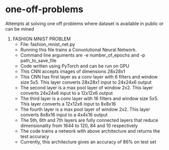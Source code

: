 # one-off-problems
Attempts at solving one off problems where dataset is available in public or can be mined 


1) FASHION MNIST PROBLEM
    - File: fashion_mnist_net.py
    - Running this file trains a Convolutional Neural Network.
    - Command line arguments are -e number_of_epochs and -p path_to_save_file 
    - Code written using PyTorch and can be run on GPU
    - This CNN accepts images of dimensions 28x28x1
    - This CNN has first layer as a conv layer with 6 filters and window size 5x5. This layer converts 28x28x1 input to 24x24x6 output
    - The second layer is a max pool layer of window 2x2. This layer converts 24x24x6 input to a 12x12x6 output
    - The third layer is a conv layer with 16 filters and window size 5x5. This layer converts a 12x12x6 input to 8x8x16
    - The fourth layer is a max pool layer of window 2x2. This layer converts 8x8x16 input to a 4x4x16 output
    - The 5th, 6th and 7th layers are fully connected layers that reduce dimensionality from 16*4*4 to 120, 84 and 10 respectively
    - The code trains a network with above architecture and returns the test accuracy
    - Currently, this architecture gives an accuracy of 86% on test set
